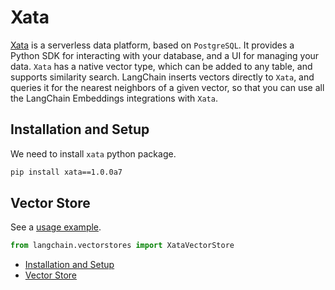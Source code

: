 # Xata

[Xata](https://xata.io) is a serverless data platform, based on `PostgreSQL`.
It provides a Python SDK for interacting with your database, and a UI
for managing your data.
`Xata` has a native vector type, which can be added to any table, and
supports similarity search. LangChain inserts vectors directly to `Xata`,
and queries it for the nearest neighbors of a given vector, so that you can
use all the LangChain Embeddings integrations with `Xata`.

## Installation and Setup[​](#installation-and-setup "Direct link to Installation and Setup")

We need to install `xata` python package.

```bash
pip install xata==1.0.0a7   

```

## Vector Store[​](#vector-store "Direct link to Vector Store")

See a [usage example](/docs/integrations/vectorstores/xata).

```python
from langchain.vectorstores import XataVectorStore  

```

- [Installation and Setup](#installation-and-setup)
- [Vector Store](#vector-store)
